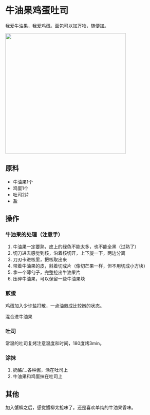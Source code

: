 # 牛油果鸡蛋吐司

我爱牛油果，我爱鸡蛋。面包可以加万物，随便加。

<img src="/Users/zhangyue/Desktop/Cook_Notebook/dishes/bread/牛油果鸡蛋吐司/1.jpg" width="375" />

## 原料

- 牛油果1个
- 鸡蛋1个
- 吐司2片
- 盐

## 操作

### 牛油果的处理（注意手）

1. 牛油果一定要熟，皮上的绿色不能太多，也不能全黑（过熟了）
2. 切刀进去感觉到核，沿着核切开，上下旋一下，两边分离
3. 刀刃卡进核里，把核取出来
4. 带着牛油果的皮，斜着切成片（像切芒果一样，但不用切成小方块）
5. 拿一个薄勺子，完整挖出牛油果片
6. 压碎牛油果，可以保留一些牛油果块

### 煎蛋

鸡蛋加入少许盐打散，一点油煎成比较嫩的状态。

混合进牛油果

### 吐司

常温的吐司复烤注意温度和时间，180度烤3min。

### 涂抹

1. 奶酪/...各种酱，涂在吐司上
2. 牛油果和鸡蛋抹在吐司上

## 其他

加入蟹柳之后，感觉蟹柳太抢味了。还是喜欢单纯的牛油果香味。